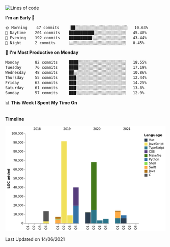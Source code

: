 <!--START_SECTION:waka-->
![Lines of code](https://img.shields.io/badge/From%20Hello%20World%20I%27ve%20Written-272990%20lines%20of%20code-blue)

**I'm an Early 🐤** 

```text
🌞 Morning    47 commits     ██░░░░░░░░░░░░░░░░░░░░░░░   10.63% 
🌆 Daytime    201 commits    ███████████░░░░░░░░░░░░░░   45.48% 
🌃 Evening    192 commits    ██████████░░░░░░░░░░░░░░░   43.44% 
🌙 Night      2 commits      ░░░░░░░░░░░░░░░░░░░░░░░░░   0.45%

```
📅 **I'm Most Productive on Monday** 

```text
Monday       82 commits     ████░░░░░░░░░░░░░░░░░░░░░   18.55% 
Tuesday      76 commits     ████░░░░░░░░░░░░░░░░░░░░░   17.19% 
Wednesday    48 commits     ██░░░░░░░░░░░░░░░░░░░░░░░   10.86% 
Thursday     55 commits     ███░░░░░░░░░░░░░░░░░░░░░░   12.44% 
Friday       63 commits     ███░░░░░░░░░░░░░░░░░░░░░░   14.25% 
Saturday     61 commits     ███░░░░░░░░░░░░░░░░░░░░░░   13.8% 
Sunday       57 commits     ███░░░░░░░░░░░░░░░░░░░░░░   12.9%

```


📊 **This Week I Spent My Time On** 

```text
```

**Timeline**

![Chart not found](https://raw.githubusercontent.com/johann-lr/johann-lr/master/charts/bar_graph.png) 


 Last Updated on 14/06/2021
<!--END_SECTION:waka-->
